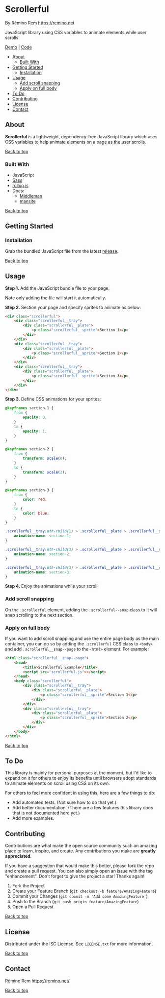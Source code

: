 Scrollerful
===========

By Rémino Rem <https://remino.net>

JavaScript library using CSS variables to animate elements while user scrolls.

[Demo](https://remino.github.io/scrollerful/)
| [Code](https://github.com/remino/scrollerful/)

- [About](#about)
	- [Built With](#built-with)
- [Getting Started](#getting-started)
	- [Installation](#installation)
- [Usage](#usage)
	- [Add scroll snapping](#add-scroll-snapping)
	- [Apply on full body](#apply-on-full-body)
- [To Do](#to-do)
- [Contributing](#contributing)
- [License](#license)
- [Contact](#contact)



## About

**Scrollerful** is a lightweight, dependency-free JavaScript library which uses CSS variables to help animate elements on a page as the user scrolls.

[Back to top](#scrollerful)



### Built With

- JavaScript
- [Sass](https://sass-lang.com)
- [rollup.js](https://rollupjs.org/guide/en/)
- Docs:
	- [Middleman](https://middlemanapp.com)
	- [mansite](https://github.com/remino/mansite)

[Back to top](#scrollerful)



<!-- GETTING STARTED -->
## Getting Started

### Installation

Grab the bundled JavaScript file from the latest [release](https://github.com/remino/scrollerful/releases).

[Back to top](#scrollerful)



## Usage

**Step 1.** Add the JavaScript bundle file to your page.

Note only adding the file will start it automatically.

**Step 2.** Section your page and specify sprites to animate as below:

```html
<div class="scrollerful">
	<div class="scrollerful__tray">
		<div class="scrollerful__plate">
			<p class="scrollerful__sprite">Section 1</p>
		</div>
	</div>
	<div class="scrollerful__tray">
		<div class="scrollerful__plate">
			<p class="scrollerful__sprite">Section 2</p>
		</div>
	</div>
	<div class="scrollerful__tray">
		<div class="scrollerful__plate">
			<p class="scrollerful__sprite">Section 3</p>
		</div>
	</div>
</div>
```

**Step 3.** Define CSS animations for your sprites:

```css
@keyframes section-1 {
	from {
		opacity: 0;
	}
	to {
		opacity: 1;
	}
}

@keyframes section-2 {
	from {
		transform: scale(0);
	}
	to {
		transform: scale(2);
	}
}

@keyframes section-3 {
	from {
		color: red;
	}
	to {
		color: blue;
	}
}

.scrollerful__tray:nth-child(1) > .scrollerful__plate > .scrollerful__sprite {
	animation-name: section-1;
}

.scrollerful__tray:nth-child(3) > .scrollerful__plate > .scrollerful__sprite {
	animation-name: section-2;
}

.scrollerful__tray:nth-child(3) > .scrollerful__plate > .scrollerful__sprite {
	animation-name: section-3;
}
```

**Step 4.** Enjoy the animations while your scroll!

### Add scroll snapping

On the `.scrollerful` element, adding the `.scrollerful--snap` class to it will snap scrolling to the next section.

### Apply on full body

If you want to add scroll snapping and use the entire page body as the main container, you can do so by adding the `.scrollerful` CSS class to `<body>` and add `.scrollerful__snap--page` to the `<html>` element. For example:

```html
<html class="scrollerful__snap--page">
	<head>
		<title>Scrollerful Example</title>
		<script src="scrollerful.js"></script>
	</head>
	<body class="scrollerful">
		<div class="scrollerful__tray">
			<div class="scrollerful__plate">
				<p class="scrollerful__sprite">Section 1</p>
			</div>
		</div>
		<div class="scrollerful__tray">
			<div class="scrollerful__plate">
				<p class="scrollerful__sprite">Section 2</p>
			</div>
		</div>
	</body>
</html>
```

[Back to top](#scrollerful)



## To Do

This library is mainly for personal purposes at the moment, but I'd like to expand on it for others to enjoy its benefits until browsers adopt standards to animate elements on scroll using CSS on its own. 

For others to feel more confident in using this, here are a few things to do:

- Add automated tests. (Not sure how to do that yet.)
- Add better documentation. (There are a few features this library does that is not documented here yet.)
- Add more examples.



## Contributing

Contributions are what make the open source community such an amazing place to learn, inspire, and create. Any contributions you make are **greatly appreciated**.

If you have a suggestion that would make this better, please fork the repo and create a pull request. You can also simply open an issue with the tag "enhancement".
Don't forget to give the project a star! Thanks again!

1. Fork the Project
2. Create your Feature Branch (`git checkout -b feature/AmazingFeature`)
3. Commit your Changes (`git commit -m 'Add some AmazingFeature'`)
4. Push to the Branch (`git push origin feature/AmazingFeature`)
5. Open a Pull Request

[Back to top](#scrollerful)



## License

Distributed under the ISC License. See `LICENSE.txt` for more information.

[Back to top](#scrollerful)



## Contact

Rémino Rem
https://remino.net/

[Back to top](#scrollerful)



